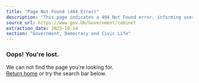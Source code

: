 ```yaml
---
title: "Page Not Found (404 Error)"
description: "This page indicates a 404 Not Found error, informing users that the requested content cannot be found and suggesting they return to the homepage or use the search bar."
source_url: https://www.gov.bb/Government/cabinet
extraction_date: 2025-10-14
section: "Government, Democracy and Civic Life"
---
```


### Oops! You're lost.

We can not find the page you're looking for.  
[Return home](https://www.gov.bb/) or try the search bar below.
```